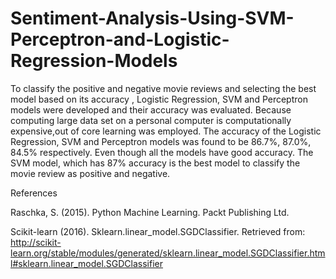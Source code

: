# Sentiment-Analysis-Using-SVM-Perceptron-and-Logistic-Regression-Models
 To classify the positive and negative movie reviews and selecting the best model based on its accuracy , Logistic Regression, SVM and Perceptron models were developed and their accuracy was evaluated. Because computing large data set on a personal computer is computationally expensive,out of core learning  was employed.  The accuracy of the Logistic Regression, SVM and Perceptron models was found to be 86.7%, 87.0%, 84.5% respectively. Even though all the models have good accuracy. The SVM model, which has 87% accuracy is the best model to classify the movie review as positive and negative.
 
References

Raschka, S. (2015). Python Machine Learning. Packt Publishing Ltd.

Scikit-learn (2016). Sklearn.linear_model.SGDClassifier. Retrieved from: http://scikit-learn.org/stable/modules/generated/sklearn.linear_model.SGDClassifier.html#sklearn.linear_model.SGDClassifier
